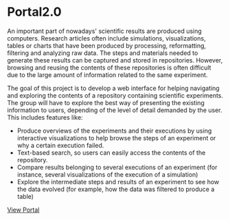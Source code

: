 # Portal2.0
An important part of nowadays' scientific results are produced using computers. Research articles often include simulations, visualizations, tables or charts that have been produced by processing, reformatting, filtering and analyzing raw data. The steps and materials needed to generate these results can be captured and stored in repositories. However, browsing and reusing the contents of these repositories is often difficult due to the large amount of information related to the same experiment. 

The goal of this project is to develop a web interface for helping navigating and exploring the contents of a repository containing scientific experiments. The group will have to explore the best way of presenting the existing information to users, depending of the level of detail demanded by the user. This includes features like: 
* Produce overviews of the experiments and their executions by using interactive visualizations to help browse the steps of an experiment or why a certain execution failed. 
* Text-based search, so users can easily access the contents of the repository. 
* Compare results belonging to several executions of an experiment (for instance, several visualizations of the execution of a simulation) 
* Explore the intermediate steps and results of an experiment to see how the data evolved (for example, how the data was filtered to produce a table) 


[View Portal](https://tetruong.github.io/Portal2.0/html/index.html)
